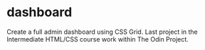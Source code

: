 # dashboard

Create a full admin dashboard using CSS Grid.  Last project in the Intermediate HTML/CSS course work within The Odin Project.
